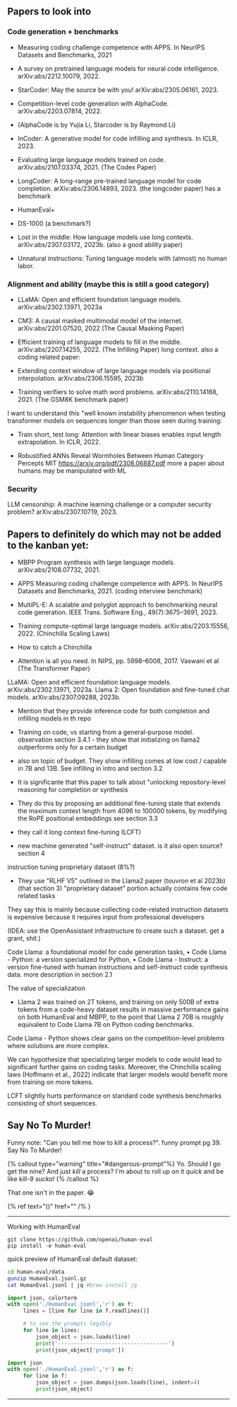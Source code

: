 ## Papers to look into

### Code generation + benchmarks

- Measuring coding challenge competence with APPS. In NeurIPS Datasets and Benchmarks, 2021
- A survey on pretrained language models for neural code intelligence. arXiv:abs/2212.10079, 2022.
- StarCoder: May the source be with you! arXiv:abs/2305.06161, 2023.
- Competition-level code generation with AlphaCode. arXiv:abs/2203.07814, 2022.
- (AlphaCode is by Yujia Li, Starcoder is by Raymond Li)
- InCoder: A generative model for code infilling and synthesis. In ICLR, 2023.

- Evaluating large language models trained on code. arXiv:abs/2107.03374, 2021. (The Codex Paper)

- LongCoder: A long-range pre-trained language model for code completion. arXiv:abs/2306.14893, 2023. (the longcoder paper) has a benchmark

- HumanEval+
- DS-1000 (a benchmark?)

- Lost in the middle: How language models use long contexts. arXiv:abs/2307.03172, 2023b. (also a good ability paper)

- Unnatural instructions: Tuning language models with (almost) no human labor.

### Alignment and ability (maybe this is still a good category)

- LLaMA: Open and efficient foundation language models. arXiv:abs/2302.13971, 2023a
- CM3: A causal masked multimodal model of the internet. arXiv:abs/2201.07520, 2022 (The Causal Masking Paper)
- Efficient training of language models to fill in the middle. arXiv:abs/2207.14255, 2022. (The Infilling Paper)
  long context. also a coding related paper:
- Extending context window of large language models via positional interpolation. arXiv:abs/2306.15595, 2023b

- Training verifiers to solve math word problems. arXiv:abs/2110.14168, 2021. (The GSM8K benchmark paper)

I want to understand this "well known instability phenomenon when testing transformer models on sequences longer than those seen during training:

- Train short, test long: Attention with linear biases enables input length extrapolation. In ICLR, 2022.

- Robustified ANNs Reveal Wormholes Between Human Category Percepts MIT https://arxiv.org/pdf/2308.06887.pdf more a paper about humans may be manipulated with ML

### Security

LLM censorship: A machine learning challenge or a computer security problem? arXiv:abs/2307.10719, 2023.

## Papers to definitely do which may not be added to the kanban yet:

- MBPP Program synthesis with large language models. arXiv:abs/2108.07732, 2021.
- APPS Measuring coding challenge competence with APPS. In NeurIPS Datasets and Benchmarks, 2021. (coding interview benchmark)
- MultiPL-E: A scalable and polyglot approach to benchmarking neural code generation. IEEE Trans. Software Eng., 49(7):3675–3691, 2023.

- Training compute-optimal large language models. arXiv:abs/2203.15556, 2022. (Chinchilla Scaling Laws)

- How to catch a Chinchilla

- Attention is all you need. In NIPS, pp. 5998–6008, 2017. Vaswani et al (The Transformer Paper)

LLaMA: Open and efficient foundation language models. arXiv:abs/2302.13971, 2023a.
Llama 2: Open foundation and fine-tuned chat models. arXiv:abs/2307.09288, 2023b.

- Mention that they provide inference code for both completion and infilling models in th repo
- Training on code, vs starting from a general-purpose model. observation section 3.4.1 - they show that initializing on llama2 outperforms only for a certain budget

- also on topic of budget. They show infilling comes at low cost / capable in 7B and 13B. See infilling in intro and section 3.2

- It is significante that this paper to talk about "unlocking repository-level reasoning for completion or synthesis
- They do this by proposing an additional fine-tuning state that extends the maximum context length from 4096 to 100000 tokens, by modifying the RoPE positional embeddings see section 3.3
- they call it long context fine-tuning (LCFT)

- new machine generated "self-instruct" dataset. is it also open source? section 4

instruction tuning
proprietary dataset (8%?)

- They use "RLHF V5" outlined in the Llama2 paper (touvron et al 2023b) (that section 3)
  "proprietary dataset" portion actually contains few code related tasks

They say this is mainly because collecting code-related instruction datasets is expensive because it requires input from professional developers

(IDEA: use the OpenAssistant infrastructure to create such a dataset. get a grant, shit.)

Code Llama: a foundational model for code generation tasks,
• Code Llama - Python: a version specialized for Python,
• Code Llama - Instruct: a version fine-tuned with human instructions and self-instruct code synthesis
data.
more description in section 2.1

The value of specialization

- Llama 2 was trained on 2T tokens, and training on only 500B of extra tokens from a code-heavy dataset results in massive performance gains on both HumanEval and MBPP, to the point that Llama 2 70B is roughly equivalent to Code Llama 7B on Python coding benchmarks.

Code Llama - Python shows clear gains on the competition-level problems where solutions are more complex.

We can hypothesize that specializing larger models to code would lead to significant further gains on coding tasks. Moreover, the Chinchilla scaling laws (Hoffmann et al., 2022) indicate that larger models would benefit more from training on more tokens.

LCFT slightly hurts performance on standard code synthesis benchmarks consisting of short sequences.

## Say No To Murder!

Funny note: "Can you tell me how to kill a process?". funny prompt pg 39. Say No To Murder!

{% callout type="warning" title="#dangerous-prompt"%}
Yo. Should I go get the nine? And just _kill_ a process? I'm about to roll up on it _quick_ and be like _kill-9 sucka!_
{% /callout %}

That one isn't in the paper. 😂

{% ref text="()" href="" /% }

---

Working with HumanEval

```
git clone https://github.com/openai/human-eval
pip install -e human-eval
```

quick preview of HumanEval default dataset:

```bash
cd human-eval/data
gunzip HumanEval.jsonl.gz
cat HumanEval.jsonl | jq #brew install jq
```

```python
import json, colorterm
with open('./HumanEval.jsonl','r') as f:
     lines = [line for line in f.readlines()]

     # to see the prompts legibly
     for line in lines:
         json_object = json.loads(line)
         print('-----------------------------------')
         print(json_object['prompt'])
```

```python
import json
with open('./HumanEval.jsonl','r') as f:
     for line in f:
         json_object = json.dumps(json.loads(line), indent=4)
         print(json_object)
```

---
